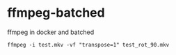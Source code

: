 # ffmpeg-batched
ffmpeg in docker and batched

```
ffmpeg -i test.mkv -vf "transpose=1" test_rot_90.mkv
```
